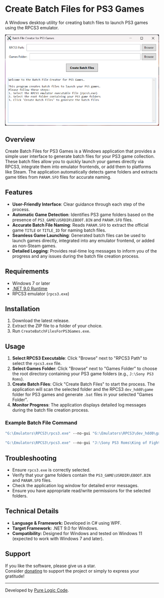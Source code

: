 # Create Batch Files for PS3 Games

A Windows desktop utility for creating batch files to launch PS3 games using the RPCS3 emulator.

![Application Interface](screenshot1.png)

## Overview

Create Batch Files for PS3 Games is a Windows application that provides a simple user interface to generate batch files for your PS3 game collection. These batch files allow you to quickly launch your games directly via RPCS3, integrate them into emulator frontends, or add them to platforms like Steam. The application automatically detects game folders and extracts game titles from `PARAM.SFO` files for accurate naming.

## Features

-   **User-Friendly Interface**: Clear guidance through each step of the process.
-   **Automatic Game Detection**: Identifies PS3 game folders based on the presence of `PS3_GAME\USRDIR\EBOOT.BIN` and `PARAM.SFO` files.
-   **Accurate Batch File Naming**: Reads `PARAM.SFO` to extract the official game `TITLE` or `TITLE_ID` for naming batch files.
-   **Seamless Game Launching**: Generated batch files can be used to launch games directly, integrated into any emulator frontend, or added as non-Steam games.
-   **Detailed Logging**: Provides real-time log messages to inform you of the progress and any issues during the batch file creation process.

## Requirements

-   Windows 7 or later
-   [.NET 9.0 Runtime](https://dotnet.microsoft.com/download/dotnet/9.0)
-   RPCS3 emulator (`rpcs3.exe`)

## Installation

1.  Download the latest release.
2.  Extract the ZIP file to a folder of your choice.
3.  Run `CreateBatchFilesForPS3Games.exe`.

## Usage

1.  **Select RPCS3 Executable**: Click "Browse" next to "RPCS3 Path" to select the `rpcs3.exe` file.
2.  **Select Games Folder**: Click "Browse" next to "Games Folder" to choose the root directory containing your PS3 game folders (e.g., `J:\Sony PS3 Roms`).
3.  **Create Batch Files**: Click "Create Batch Files" to start the process. The application will scan the selected folder and the RPCS3 `dev_hdd0\game` folder for PS3 games and generate `.bat` files in your selected "Games Folder".
4.  **Monitor Progress**: The application displays detailed log messages during the batch file creation process.

### Example Batch File Command

```bat
"G:\Emulators\RPCS3\rpcs3.exe" --no-gui "G:\Emulators\RPCS3\dev_hdd0\game\NPUB30024\USRDIR\EBOOT.BIN"
```

```bat
"G:\Emulators\RPCS3\rpcs3.exe" --no-gui "J:\Sony PS3 Roms\King of Fighters XIII, The (USA) (En,Ja,Fr,De,Es,It,Zh,Ko)\PS3_GAME\USRDIR\EBOOT.BIN"
```

## Troubleshooting

-   Ensure `rpcs3.exe` is correctly selected.
-   Verify that your game folders contain the `PS3_GAME\USRDIR\EBOOT.BIN` and `PARAM.SFO` files.
-   Check the application log window for detailed error messages.
-   Ensure you have appropriate read/write permissions for the selected folders.

## Technical Details

-   **Language & Framework:** Developed in C# using WPF.
-   **Target Framework:** .NET 9.0 for Windows.
-   **Compatibility:** Designed for Windows and tested on Windows 11 (expected to work with Windows 7 and later).

## Support

If you like the software, please give us a star.<br>
Consider [donating](https://www.purelogiccode.com/donate) to support the project or simply to express your gratitude!

---

Developed by [Pure Logic Code](https://www.purelogiccode.com).